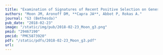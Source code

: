 ```yaml
---
title: "Examination of Signatures of Recent Positive Selection on Genes Involved in Human Sialic Acid Biology"
authors: "Moon JM, Aronoff DM, **Capra JA**, Abbot P, Rokas A."
journal: "G3 (Bethesda)"
pub_date: "2018-02-23"
image: "/static/img/pub/2018-02-23_Moon_g3.png"
pmid: "29467190"
pmcid: "PMC5873920"
pdf: "/static/pdfs/2018-02-23_Moon_g3.pdf"
url: 
---
```

